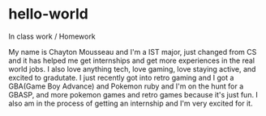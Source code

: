 # hello-world
In class work / Homework

My name is Chayton Mousseau and I'm a IST major, just changed from CS and it has helped me get internships and get more experiences in the real world jobs. I also love anything tech, love gaming, love staying active, and excited to gradutate. 
I just recently got into retro gaming and I got a GBA(Game Boy Advance) and Pokemon ruby and I'm on the hunt for a GBASP, and more pokemon games and retro games because it's just fun. I also am in the process of getting an internship and I'm very excited for it. 
